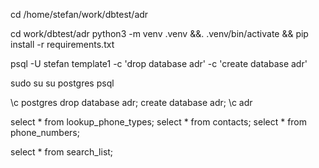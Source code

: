 cd /home/stefan/work/dbtest/adr

cd work/dbtest/adr
python3 -m venv .venv &&. .venv/bin/activate && pip install -r requirements.txt

psql -U stefan template1 -c 'drop database adr' -c 'create database adr'

sudo su
su postgres
psql

\c postgres
drop database adr;
create database adr;
\c adr

select * from lookup_phone_types;
select * from contacts;
select * from phone_numbers;


select * from search_list;